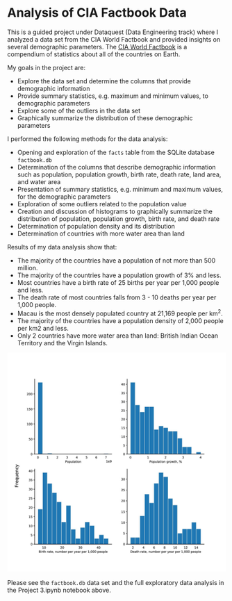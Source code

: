 # Analysis of CIA Factbook Data

This is a guided project under Dataquest (Data Engineering track) where I analyzed a data set from the CIA World Factbook and provided insights on several demographic parameters. The [CIA World Factbook](https://www.cia.gov/library/publications/the-world-factbook/) is a compendium of statistics about all of the countries on Earth. 

My goals in the project are:

* Explore the data set and determine the columns that provide demographic information
* Provide summary statistics, e.g. maximum and minimum values, to demographic parameters
* Explore some of the outliers in the data set
* Graphically summarize the distribution of these demographic parameters

I performed the following methods for the data analysis:

* Opening and exploration of the `facts` table from the SQLite database `factbook.db`
* Determination of the columns that describe demographic information such as population, population growth, birth rate, death rate, land area, and water area
* Presentation of summary statistics, e.g. minimum and maximum values, for the demographic parameters
* Exploration of some outliers related to the population value
* Creation and discussion of histograms to graphically summarize the distribution of population, population growth, birth rate, and death rate
* Determination of population density and its distribution
* Determination of countries with more water area than land

Results of my data analysis show that:

* The majority of the countries have a population of not more than 500 million.
* The majority of the countries have a population growth of 3% and less.
* Most countries have a birth rate of 25 births per year per 1,000 people and less.
* The death rate of most countries falls from 3 - 10 deaths per year per 1,000 people.
* Macau is the most densely populated country at 21,169 people per km<sup>2</sup>.
* The majority of the countries have a population density of 2,000 people per km2 and less.
* Only 2 countries have more water area than land: British Indian Ocean Territory and the Virgin Islands.

![test image 2](histograms-page-001.jpg)

Please see the `factbook.db` data set and the full exploratory data analysis in the Project 3.ipynb notebook above.
